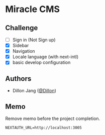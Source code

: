 # Miracle CMS

## Challenge

- [ ] Sign in (Not Sign up)
- [x] Sidebar
- [x] Navigation
- [x] Locale language (with next-intl)
- [x] basic develop configuration

## Authors

- Dillon Jang ([@Dillon](https://github.com/dillonmemo))

## Memo
Remove memo before the project completion.

```env
NEXTAUTH_URL=http://localhost:3005
```


